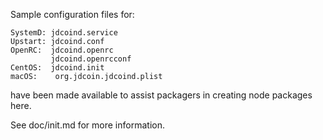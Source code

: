 Sample configuration files for:
```
SystemD: jdcoind.service
Upstart: jdcoind.conf
OpenRC:  jdcoind.openrc
         jdcoind.openrcconf
CentOS:  jdcoind.init
macOS:    org.jdcoin.jdcoind.plist
```
have been made available to assist packagers in creating node packages here.

See doc/init.md for more information.
